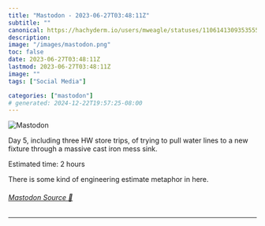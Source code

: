 ```yaml
---
title: "Mastodon - 2023-06-27T03:48:11Z"
subtitle: ""
canonical: https://hachyderm.io/users/mweagle/statuses/110614130935355545
description:
image: "/images/mastodon.png"
toc: false
date: 2023-06-27T03:48:11Z
lastmod: 2023-06-27T03:48:11Z
image: ""
tags: ["Social Media"]

categories: ["mastodon"]
# generated: 2024-12-22T19:57:25-08:00
---
```

![Mastodon](/images/mastodon.png)

<p>Day 5, including three HW store trips, of trying to pull water lines to a new fixture through a massive cast iron mess sink. </p><p>Estimated time: 2 hours</p><p>There is some kind of engineering estimate metaphor in here.</p>


###### [Mastodon Source 🐘](https://hachyderm.io/@mweagle/110614130935355545)

___

